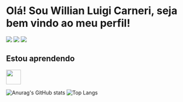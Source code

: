 # Olá! Sou Willian Luigi Carneri, seja bem vindo ao meu perfil!

<div>
<a href="https://instagram.com/willian_luigi" target="_blank"><img src="https://img.shields.io/badge/-Instagram-%23E4405F?style=for-the-badge&logo=instagram&logoColor=white" target="_blank"></a>
<a href = "mailto:willianluigi@gmail.com"><img src="https://img.shields.io/badge/Gmail-D14836?style=for-the-badge&logo=gmail&logoColor=white" target="_blank"></a>
<a href="https://www.linkedin.com/in/willian-luigi-carneri-057a06267" target="_blank"><img src="https://img.shields.io/badge/-LinkedIn-%230077B5?style=for-the-badge&logo=linkedin&logoColor=white" target="_blank"></a>   
</div>

## Estou aprendendo

<img src="https://cdn.jsdelivr.net/gh/devicons/devicon/icons/python/python-original.svg" width="40" height="40"/> 

![Anurag's GitHub stats](https://github-readme-stats.vercel.app/api?username=willcarneri&show_icons=true&theme=dracula)
![Top Langs](https://github-readme-stats.vercel.app/api/top-langs/?username=willcarneri&layout=compact&theme=dracula)